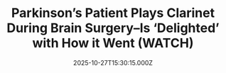 ---
title: "Parkinson’s Patient Plays Clarinet During Brain Surgery–Is ‘Delighted’ with How it Went (WATCH)"
date: 2025-10-27T15:30:15.000Z
category: Human Kindness
externalLink: "https://www.goodnewsnetwork.org/parkinsons-patient-plays-clarinet-during-brain-surgery-is-delighted-with-how-it-went-watch/"
image: ""
excerpt: "Under local anesthesia, a woman in England was able to play her clarinet for the first time in 5 years whilst receiving treatment for Parkinson’s disease. The deep-brain stimulation (DBS) procedure promised, if successful, to restore motor control in the patient’s hands such that she would be able to play her beloved instrument again, and […] The post Parkinson’s Patient…"
---